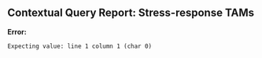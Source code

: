 ## Contextual Query Report: Stress-response TAMs

**Error:**
```
Expecting value: line 1 column 1 (char 0)
```